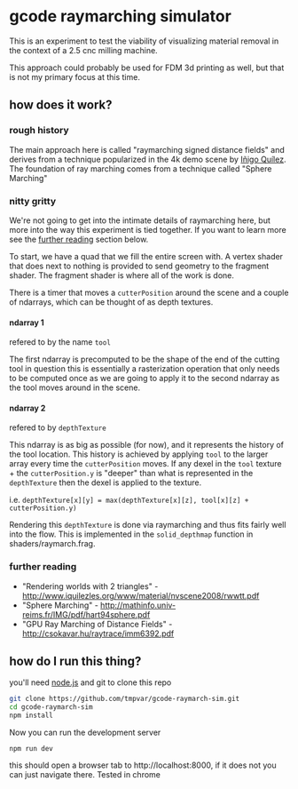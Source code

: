 # gcode raymarching simulator

This is an experiment to test the viability of visualizing material removal
in the context of a 2.5 cnc milling machine.

This approach could probably be used for FDM 3d printing as well, but that
is not my primary focus at this time.

## how does it work?

### rough history

The main approach here is called "raymarching signed distance fields" and derives from a technique
popularized in the 4k demo scene by [Iñigo Quílez](http://www.iquilezles.org/).  The foundation of
ray marching comes from a technique called "Sphere Marching"

### nitty gritty

We're not going to get into the intimate details of raymarching here, but more into the way this
experiment is tied together.  If you want to learn more see the [further reading](#further-reading) section below.

To start, we have a quad that we fill the entire screen with.  A vertex shader that does next to nothing
is provided to send geometry to the fragment shader.  The fragment shader is where all of the work is done.

There is a timer that moves a `cutterPosition` around the scene and a couple of ndarrays, which can be thought of as depth textures.

#### ndarray 1

refered to by the name `tool`

The first ndarray is precomputed to be the shape of the end of the cutting tool in question this is essentially
a rasterization operation that only needs to be computed once as we are going to apply it to the second ndarray
as the tool moves around in the scene.

#### ndarray 2

refered to by `depthTexture`

This ndarray is as big as possible (for now), and it represents the history of the tool location.  This history
is achieved by applying `tool` to the larger array every time the `cutterPosition` moves.  If any dexel in the
`tool` texture + the `cutterPosition.y` is "deeper" than what is represented in the `depthTexture` then the dexel
is applied to the texture.

i.e. `depthTexture[x][y] = max(depthTexture[x][z], tool[x][z] + cutterPosition.y)`

Rendering this `depthTexture` is done via raymarching and thus fits fairly well into the flow.  This is implemented in the `solid_depthmap` function in shaders/raymarch.frag.


### further reading

 * "Rendering worlds with 2 triangles" - http://www.iquilezles.org/www/material/nvscene2008/rwwtt.pdf
 * "Sphere Marching" - http://mathinfo.univ-reims.fr/IMG/pdf/hart94sphere.pdf
 * "GPU Ray Marching of Distance Fields" - http://csokavar.hu/raytrace/imm6392.pdf

## how do I run this thing?

you'll need [node.js](http://nodejs.org) and git to clone this repo

```bash
git clone https://github.com/tmpvar/gcode-raymarch-sim.git
cd gcode-raymarch-sim
npm install
```

Now you can run the development server

```
npm run dev
```

this should open a browser tab to http://localhost:8000, if it does not you can just navigate there.  Tested in chrome


